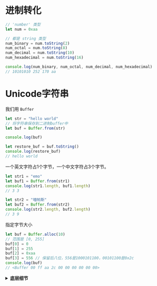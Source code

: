 # 进制转化

```js
// 'number' 类型
let num = 0xaa      

// 都是 string 类型
num_binary = num.toString(2)
num_octal = num.toString(8)
num_decimal = num.toString(10)
num_hexadecimal = num.toString(16)

console.log(num_binary, num_octal, num_decimal, num_hexadecimal)
// 10101010 252 170 aa
```

# Unicode字符串

我们用 `Buffer`

```js
let str = "hello world"
// 将字符串保存到二进制buffer中
let buf = Buffer.from(str)

console.log(buf)

let restore_buf = buf.toString()
console.log(restore_buf)
// hello world
```
一个英文字符占1个字节，一个中文字符占3个字节。
```js
let str1 = "emo"
let buf1 = Buffer.from(str1)
console.log(str1.length, buf1.length)
// 3 3

let str2 = "喵帕斯"
let buf2 = Buffer.from(str2)
console.log(str2.length, buf2.length)
// 3 9
```
指定字节大小

```js
let buf = Buffer.alloc(10)
// 范围是 [0, 255]
buf[0] = 0
buf[1] = 255
buf[2] = 0xaa
buf[3] = 556 // 保留后八位，556是1000101100，00101100是0x2c
console.log(buf)
// <Buffer 00 ff aa 2c 00 00 00 00 00 00>
```

<details>
<summary><strong>底层细节</strong></summary>
<br />

```js
// 已废弃的构造方法
let buf = new Buffer(10)
```
```js
// 不清零内存块，所以比alloc()快
let buf = Buffer.allocUnsafe(10)
console.log(buf)
// <Buffer 2c 00 00 00 00 00 00 00 ff 00>
```
</details>

